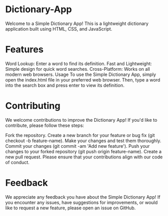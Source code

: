 # Dictionary-App
Welcome to a Simple Dictionary App! This is a lightweight dictionary application built using HTML, CSS, and JavaScript.

# Features
Word Lookup: Enter a word to find its definition.
Fast and Lightweight: Simple design for quick word searches.
Cross-Platform: Works on all modern web browsers.
Usage
To use the Simple Dictionary App, simply open the index.html file in your preferred web browser. Then, type a word into the search box and press enter to view its definition.

# Contributing
We welcome contributions to improve the  Dictionary App! If you'd like to contribute, please follow these steps:

Fork the repository.
Create a new branch for your feature or bug fix (git checkout -b feature-name).
Make your changes and test them thoroughly.
Commit your changes (git commit -am 'Add new feature').
Push your changes to your forked repository (git push origin feature-name).
Create a new pull request.
Please ensure that your contributions align with our code of conduct.

# Feedback
We appreciate any feedback you have about the Simple Dictionary App! If you encounter any issues, have suggestions for improvements, or would like to request a new feature, please open an issue on GitHub.



